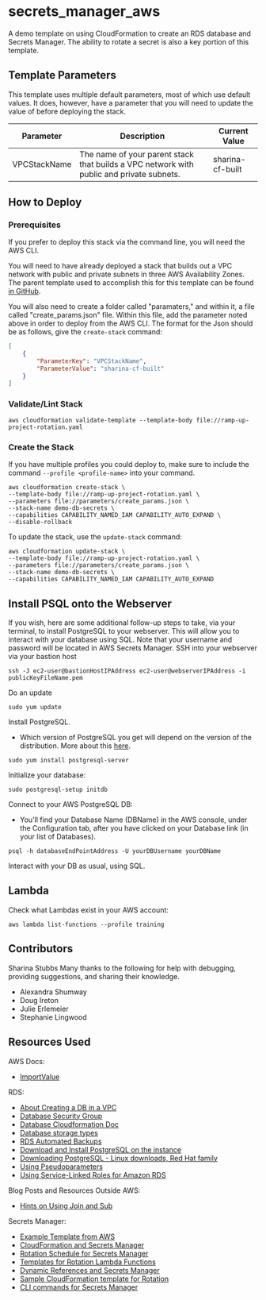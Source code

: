 # secrets_manager_aws

A demo template on using CloudFormation to create an RDS database and Secrets Manager. The ability to rotate a secret is also a key portion of this template.

## Template Parameters

This template uses multiple default parameters, most of which use default values. It does, however, have a parameter that you will need to update the value of before deploying the stack.

| Parameter | Description | Current Value |
| --------- |------------ |-------------- |
| VPCStackName | The name of your parent stack that builds a VPC network with public and private subnets. | sharina-cf-built |

## How to Deploy

### Prerequisites

If you prefer to deploy this stack via the command line, you will need the AWS CLI.

You will need to have already deployed a stack that builds out a VPC network with public and private subnets in three AWS Availability Zones. The parent template used to accomplish this for this template can be found [in GitHub](https://github.com/1Strategy/vpc-starter-template). 

You will also need to create a folder called "paramaters," and within it, a file called "create_params.json" file. Within this file, add the parameter noted above in order to deploy from the AWS CLI. The format for the Json should be as follows, give the `create-stack` command:

```json
[
    {
        "ParameterKey": "VPCStackName",
        "ParameterValue": "sharina-cf-built"
    }
]
```

### Validate/Lint Stack

```shell
aws cloudformation validate-template --template-body file://ramp-up-project-rotation.yaml
```

### Create the Stack

If you have multiple profiles you could deploy to, make sure to include the command `--profile <profile-name>` into your command.

```shell
aws cloudformation create-stack \
--template-body file://ramp-up-project-rotation.yaml \
--parameters file://parameters/create_params.json \
--stack-name demo-db-secrets \
--capabilities CAPABILITY_NAMED_IAM CAPABILITY_AUTO_EXPAND \
--disable-rollback
```

To update the stack, use the `update-stack` command:

```shell
aws cloudformation update-stack \
--template-body file://ramp-up-project-rotation.yaml \
--parameters file://parameters/create_params.json \
--stack-name demo-db-secrets \
--capabilities CAPABILITY_NAMED_IAM CAPABILITY_AUTO_EXPAND
```

## Install PSQL onto the Webserver

If you wish, here are some additional follow-up steps to take, via your terminal, to install PostgreSQL to your webserver. This will allow you to interact with your database using SQL. Note that your username and password will be located in AWS Secrets Manager.
SSH into your webserver via your bastion host

```shell
ssh -J ec2-user@bastionHostIPAddress ec2-user@webserverIPAddress -i publicKeyFileName.pem
```

Do an update

```shell
sudo yum update
```

Install PostgreSQL.

* Which version of PostgreSQL you get will depend on the version of the distribution. More about this [here](https://www.postgresql.org/download/linux/redhat/).

```shell
sudo yum install postgresql-server
```

Initialize your database:

```shell
sudo postgresql-setup initdb
```

Connect to your AWS PostgreSQL DB:

* You'll find your Database Name (DBName) in the AWS console, under the Configuration tab, after you have clicked on your Database link (in your list of Databases).

```shell
psql -h databaseEndPointAddress -U yourDBUsername yourDBName
```

Interact with your DB as usual, using SQL.

## Lambda

Check what Lambdas exist in your AWS account:

```
aws lambda list-functions --profile training
```

## Contributors

Sharina Stubbs
Many thanks to the following for help with debugging, providing suggestions, and sharing their knowledge.

* Alexandra Shumway
* Doug Ireton
* Julie Erlemeier
* Stephanie Lingwood

## Resources Used

AWS Docs:

* [ImportValue](https://docs.aws.amazon.com/AWSCloudFormation/latest/UserGuide/intrinsic-function-reference-importvalue.html)

RDS:

* [About Creating a DB in a VPC](https://docs.aws.amazon.com/AmazonRDS/latest/UserGuide/USER_VPC.WorkingWithRDSInstanceinaVPC.html)
* [Database Security Group](https://docs.aws.amazon.com/AWSCloudFormation/latest/UserGuide/aws-properties-rds-security-group.html)
* [Database Cloudformation Doc](https://docs.aws.amazon.com/AWSCloudFormation/latest/UserGuide/aws-properties-rds-database-instance.html)
* [Database storage types](https://docs.aws.amazon.com/AmazonRDS/latest/UserGuide/CHAP_Storage.html)
* [RDS Automated Backups](https://aws.amazon.com/rds/details/backup/)
* [Download and Install PostgreSQL on the instance](https://github.com/snowplow/snowplow/wiki/Setting-up-PostgreSQL)
* [Downloading PostgreSQL - Linux downloads, Red Hat family](https://www.postgresql.org/download/linux/redhat/)
* [Using Pseudoparameters](https://docs.aws.amazon.com/AWSCloudFormation/latest/UserGuide/pseudo-parameter-reference.html)
* [Using Service-Linked Roles for Amazon RDS](https://docs.aws.amazon.com/AmazonRDS/latest/UserGuide/UsingWithRDS.IAM.ServiceLinkedRoles.html)

Blog Posts and Resources Outside AWS:

* [Hints on Using Join and Sub](https://theburningmonk.com/2019/05/cloudformation-protip-use-fnsub-instead-of-fnjoin/)

Secrets Manager:

* [Example Template from AWS](https://docs.aws.amazon.com/AWSCloudFormation/latest/UserGuide/aws-resource-secretsmanager-rotationschedule.html#cfn-secretsmanager-rotationschedule-rotationlambdaarn)
* [CloudFormation and Secrets Manager](https://aws.amazon.com/blogs/security/how-to-create-and-retrieve-secrets-managed-in-aws-secrets-manager-using-aws-cloudformation-template/)
* [Rotation Schedule for Secrets Manager](https://docs.aws.amazon.com/AWSCloudFormation/latest/UserGuide/aws-resource-secretsmanager-rotationschedule.html#cfn-secretsmanager-rotationschedule-rotationlambdaarn)
* [Templates for Rotation Lambda Functions](https://docs.aws.amazon.com/secretsmanager/latest/userguide/reference_available-rotation-templates.html)
* [Dynamic References and Secrets Manager](https://docs.aws.amazon.com/AWSCloudFormation/latest/UserGuide/dynamic-references.html)
* [Sample CloudFormation template for Rotation](https://github.com/aws-samples/aws-secrets-manager-rotation-lambdas/blob/master/SecretsManagerRDSPostgreSQLRotationSingleUser/lambda_function.py)
* [CLI commands for Secrets Manager](https://aws.amazon.com/premiumsupport/knowledge-center/lambda-function-secrets-manager/)